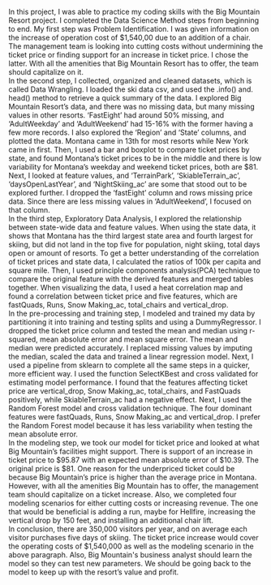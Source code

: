 In this project, I was able to practice my coding skills with the Big Mountain Resort project. I completed the Data Science Method steps from beginning to end. My first step was Problem Identification. I was given information on the increase of operation cost of $1,540,00 due to an addition of a chair. The management team is looking into cutting costs without undermining the ticket price or finding support for an increase in ticket price. I chose the latter. With all the amenities that Big Mountain Resort has to offer, the team should capitalize on it.   
In the second step, I collected, organized and cleaned datasets, which is called Data Wrangling. I loaded the ski data csv, and used the .info() and. head() method to retrieve a quick summary of the data. I explored Big Mountain Resort’s data, and there was no missing data, but many missing values in other resorts. ‘FastEight’ had around 50% missing, and ‘AdultWeekday’ and ‘AdultWeekend’ had 15-16% with the former having a few more records. I also explored the ‘Region’ and ‘State’ columns, and plotted the data. Montana came in 13th for most resorts while New York came in first. Then, I used a bar and boxplot to compare ticket prices by state, and found Montana’s ticket prices to be in the middle and there is low variability for Montana’s weekday and weekend ticket prices, both are $81. Next, I looked at feature values, and ‘TerrainPark’, ‘SkiableTerrain\_ac’, ‘daysOpenLastYear’, and ‘NightSkiing\_ac’  are some that stood out to be explored further. I dropped the ‘fastEight’ column and rows missing price data. Since there are less missing values in ‘AdultWeekend’, I focused on that column.   
In the third step, Exploratory Data Analysis, I explored the relationship between state-wide data and feature values. When using the state data, it shows that Montana has the third largest state area and fourth largest for skiing, but did not land in the top five for population, night skiing, total days open or amount of resorts. To get a better understanding of the correlation of ticket prices and state data, I calculated the ratios of 100k per capita and square mile. Then, I used principle components analysis(PCA) technique to compare the original feature with the derived features and merged tables together. When visualizing the data, I used a heat correlation map and found a correlation between ticket price and five features, which are fastQuads, Runs, Snow Making\_ac, total\_chairs and vertical\_drop.   
In the pre-processing and training step, I modeled and trained my data by partitioning it into training and testing splits and using a DummyRegressor. I dropped the ticket price column and tested the mean and median using r-squared, mean absolute error and mean square error. The mean and median were predicted accurately. I replaced missing values by imputing the median, scaled the data and trained a linear regression model. Next, I used a pipeline from sklearn to complete all the same steps in a quicker, more efficient way. I used the function SelectKBest and cross validated for estimating model performance. I found that the features affecting ticket price are vertical\_drop, Snow Making\_ac, total\_chairs, and FastQuads positively, while SkiableTerrain\_ac had a negative effect. Next, I used the Random Forest model and cross validation technique. The four dominant features were fastQuads, Runs, Snow Making\_ac and vertical\_drop. I prefer the Random Forest model because it has less variability when testing the mean absolute error.   
In the modeling step, we took our model for ticket price and looked at what Big Mountain’s facilities might support. There is support of an increase in ticket price to $95.87 with an expected mean absolute error of $10.39. The original price is $81. One reason for the underpriced ticket could be because Big Mountain’s price is higher than the average price in Montana. However, with all the amenities Big Mountain has to offer, the management team should capitalize on a ticket increase. Also, we completed four modeling scenarios for either cutting costs or increasing revenue. The one that would be beneficial is adding a run, maybe for Hellfire, increasing the vertical drop by 150 feet, and installing an additional chair lift.   
In conclusion, there are 350,000 visitors per year, and on average each visitor purchases five days of skiing. The ticket price increase would cover the operating costs of $1,540,000 as well as the modeling scenario in the above paragraph. Also, Big Mountain's business analyst should learn the model so they can test new parameters. We should be going back to the model to keep up with the resort’s value and profit. 